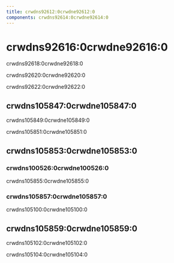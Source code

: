 ```yaml
---
title: crwdns92612:0crwdne92612:0
components: crwdns92614:0crwdne92614:0
---
```


# crwdns92616:0crwdne92616:0

<p class="description">crwdns92618:0crwdne92618:0</p>

crwdns92620:0crwdne92620:0

crwdns92622:0crwdne92622:0

## crwdns105847:0crwdne105847:0

crwdns105849:0crwdne105849:0

crwdns105851:0crwdne105851:0

## crwdns105853:0crwdne105853:0

### crwdns100526:0crwdne100526:0

crwdns105855:0crwdne105855:0

### crwdns105857:0crwdne105857:0

crwdns105100:0crwdne105100:0

## crwdns105859:0crwdne105859:0

crwdns105102:0crwdne105102:0

crwdns105104:0crwdne105104:0